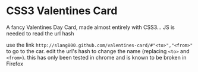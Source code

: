 CSS3 Valentines Card
=================
A fancy Valentines Day Card, made almost entirely with CSS3... JS is needed to read the url hash

use the link `http://slang800.github.com/valentines-card/#"<to>","<from>"` to go to the car. edit the url's hash to change the name (replacing `<to>` and `<from>`). this has only been tested in chrome and is known to be broken in Firefox

